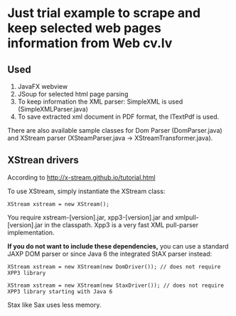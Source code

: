 Just trial example to scrape and keep selected web pages information from Web cv.lv
=======================================================================
Used
----
1. JavaFX webview
2. JSoup for selected html page parsing
3. To keep information the XML parser: SimpleXML is used (SimpleXMLParser.java)
4. To save extracted xml document in PDF format, the ITextPdf is used.
   
There are also available sample classes for Dom Parser (DomParser.java) and
XStream parser (XSteamParser.java -> XStreamTransformer.java). 

XStrean drivers
---------------
According to http://x-stream.github.io/tutorial.html

To use XStream, simply instantiate the XStream class:
~~~~
XStream xstream = new XStream();
~~~~
You require xstream-[version].jar, xpp3-[version].jar and xmlpull-[version].jar in the classpath. 
Xpp3 is a very fast XML pull-parser implementation. 

**If you do not want to include these dependencies,**
you can use a standard JAXP DOM parser or since Java 6 the integrated StAX parser instead:
~~~~
XStream xstream = new XStream(new DomDriver()); // does not require XPP3 library

XStream xstream = new XStream(new StaxDriver()); // does not require XPP3 library starting with Java 6
~~~~
Stax like Sax uses less memory.